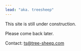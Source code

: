 ```yaml
---
lead: "aka. treesheep"
---
```


This site is still under construction.

Please come back later.

Contact: [ts@tree-sheep.com](mailto:ts@tree-sheep.com)